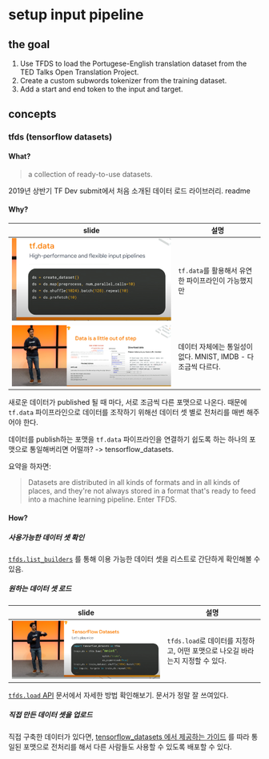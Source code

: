 
# setup input pipeline

## the goal
1. Use TFDS to load the Portugese-English translation dataset from the TED Talks Open Translation Project.
2. Create a custom subwords tokenizer from the training dataset.
3. Add a start and end token to the input and target.



## concepts
### tfds (tensorflow datasets)

#### What?

> a collection of ready-to-use datasets.

2019년 상반기 TF Dev submit에서 처음 소개된 데이터 로드 라이브러리.
readme

#### Why?

slide|설명
---|---|
![](.readme_images/70328216.png)| `tf.data`를 활용해서 유연한 파이프라인이 가능했지만
![](.readme_images/b76d69fc.png)| 데이터 자체에는 통일성이 없다. MNIST, IMDB - 다 조금씩 다르다.

새로운 데이터가 published 될 때 마다, 서로 조금씩 다른 포맷으로 나온다. 때문에 `tf.data` 파이프라인으로 데이터를
조작하기 위해선 데이터 셋 별로 전처리를 매번 해주어야 한다.

데이터를 publish하는 포맷을 `tf.data` 파이프라인을 연결하기 쉽도록 하는 하나의 포맷으로 통일해버리면 어떨까? -> tensorflow_datasets.

요약을 하자면:
> Datasets are distributed in all kinds of formats and in all kinds of places,
>and they're not always stored in a format that's ready to feed into a machine learning pipeline. Enter TFDS.



#### How?

##### 사용가능한 데이터 셋 확인
[`tfds.list_builders`](https://www.tensorflow.org/datasets/overview#find_available_datasets) 를 
통해 이용 가능한 데이터 셋을 리스트로 간단하게 확인해볼 수 있음.


##### 원하는 데이터 셋 로드

slide | 설명
--- | ---|
![](.readme_images/25458e81.png) | `tfds.load`로 데이터를 지정하고, 어떤 포맷으로 나오길 바라는지 지정할 수 있다.

[`tfds.load` API](https://www.tensorflow.org/datasets/api_docs/python/tfds/load) 문서에서 
자세한 방법 확인해보기. 문서가 정말 잘 쓰여있다.
 
 
##### 직접 만든 데이터 셋을 업로드

직접 구축한 데이터가 있다면, [tensorflow_datasets 에서 제공하는 가이드](https://www.tensorflow.org/datasets/add_dataset) 를 따라 통일된 포맷으로 전처리를 해서
다른 사람들도 사용할 수 있도록 배포할 수 있다.

